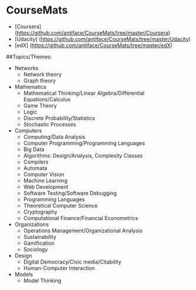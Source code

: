 CourseMats
==========
* [Coursera] (https://github.com/antiface/CourseMats/tree/master/Coursera)
* [Udacity] (https://github.com/antiface/CourseMats/tree/master/Udacity)
* [edX] (https://github.com/antiface/CourseMats/tree/master/edX)

##Topics/Themes:

- Networks
  - Network theory
  - Graph theory
- Mathematics
  - Mathematical Thinking/Linear Algebra/Differential Equations/Calculus
  - Game Theory
  - Logic
  - Discrete Probability/Statistics
  - Stochastic Processes
- Computers
  - Computing/Data Analysis
  - Computer Programming/Programming Languages
  - Big Data
  - Algorithms: Design/Analysis, Complexity Classes
  - Compilers
  - Automata
  - Computer Vision
  - Machine Learning
  - Web Development
  - Software Testing/Software Debugging
  - Programming Languages
  - Theoretical Computer Science
  - Cryptography
  - Computational Finance/Financial Econometrics
- Organizations
  - Operations Management/Organizational Analysis
  - Sustainability
  - Gamification
  - Sociology
- Design
  - Digital Democracy/Civic media/Citability
  - Human-Computer Interaction
- Models
  - Model Thinking
